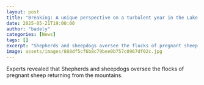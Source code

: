 ```yaml
---
layout: post
title: "Breaking: A unique perspective on a turbulent year in the Lake District"
date: 2025-05-21T19:00:00
author: "badely"
categories: [News]
tags: []
excerpt: "Shepherds and sheepdogs oversee the flocks of pregnant sheep returning from the mountains."
image: assets/images/888df5cf6b8c79bee0b757c0967df02c.jpg
---
```


Experts revealed that Shepherds and sheepdogs oversee the flocks of pregnant sheep returning from the mountains.

